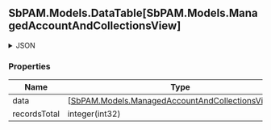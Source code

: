 
<h2 id="tocS_SbPAM.Models.DataTable[SbPAM.Models.ManagedAccountAndCollectionsView]">SbPAM.Models.DataTable[SbPAM.Models.ManagedAccountAndCollectionsView]</h2>

<a id="schemasbpam.models.datatable[sbpam.models.managedaccountandcollectionsview]"></a>
<a id="schema_SbPAM.Models.DataTable[SbPAM.Models.ManagedAccountAndCollectionsView]"></a>
<a id="tocSsbpam.models.datatable[sbpam.models.managedaccountandcollectionsview]"></a>
<a id="tocssbpam.models.datatable[sbpam.models.managedaccountandcollectionsview]"></a>

<details><summary>JSON</summary>


```json
{
  "data": [
    {
      "id": "497f6eca-6276-4993-bfeb-53cbbbba6f08",
      "name": "string",
      "email": "string",
      "samAccountName": "string",
      "domain": "string",
      "entityType": "ManagedAccount",
      "isReviewer": true
    }
  ],
  "recordsTotal": 0
}

```


</details>

### Properties

|Name|Type|Required|Restrictions|Description|
|---|---|---|---|---|
|data|[[SbPAM.Models.ManagedAccountAndCollectionsView](../Models/sbpam.models.managedaccountandcollectionsview.md)]¦null|false|none|none|
|recordsTotal|integer(int32)|false|none|none|



